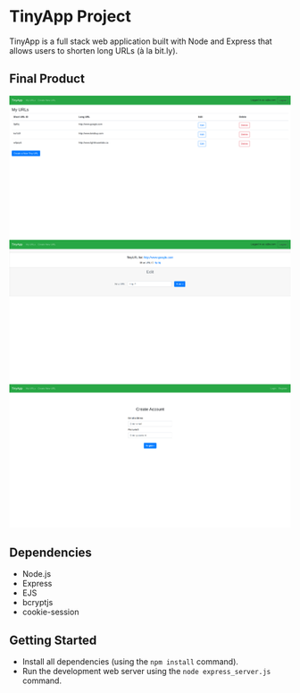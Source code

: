 # TinyApp Project

TinyApp is a full stack web application built with Node and Express that allows users to shorten long URLs (à la bit.ly).

## Final Product

!["MyURLs Page"](https://github.com/jeandre-visser/tinyapp/blob/master/docs/Screenshot%20from%202022-07-15%2012-31-52.png)
!["Edit URL Page"](https://github.com/jeandre-visser/tinyapp/blob/master/docs/Screenshot%20from%202022-07-15%2012-32-07.png)
!["Register Account Page"](https://github.com/jeandre-visser/tinyapp/blob/master/docs/Screenshot%20from%202022-07-15%2012-32-20.png)



## Dependencies

- Node.js
- Express
- EJS
- bcryptjs
- cookie-session

## Getting Started

- Install all dependencies (using the `npm install` command).
- Run the development web server using the `node express_server.js` command.